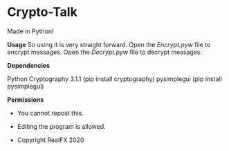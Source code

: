 # Crypto-Talk
Made in Python!

**Usage**
So using it is very straight forward.
Open the *Encrypt.pyw* file to encrypt messages.
Open the *Decrypt.pyw* file to decrypt messages.

**Dependencies**

Python Cryptography 3.1.1 (pip install cryptography)
pysimplegui (pip install pysimplegui)

**Permissions**
* You cannot repost this.
* Editing the program is allowed.

* Copyright RealFX 2020
